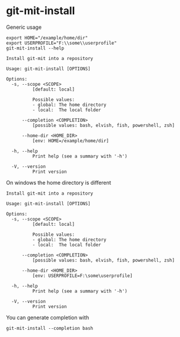 # git-mit-install

Generic usage

``` shell,script(name="run_help",expected_exit_code=0)
export HOME="/example/home/dir"
export USERPROFILE="F:\\some\\userprofile"
git-mit-install --help
```

```text,verify(script_name="run_help",target_os="!windows")
Install git-mit into a repository

Usage: git-mit-install [OPTIONS]

Options:
  -s, --scope <SCOPE>
          [default: local]

          Possible values:
          - global: The home directory
          - local:  The local folder

      --completion <COMPLETION>
          [possible values: bash, elvish, fish, powershell, zsh]

      --home-dir <HOME_DIR>
          [env: HOME=/example/home/dir]

  -h, --help
          Print help (see a summary with '-h')

  -V, --version
          Print version
```

On windows the home directory is different

```text,verify(script_name="run_help",target_os="windows")
Install git-mit into a repository

Usage: git-mit-install [OPTIONS]

Options:
  -s, --scope <SCOPE>
          [default: local]

          Possible values:
          - global: The home directory
          - local:  The local folder

      --completion <COMPLETION>
          [possible values: bash, elvish, fish, powershell, zsh]

      --home-dir <HOME_DIR>
          [env: USERPROFILE=F:\some\userprofile]

  -h, --help
          Print help (see a summary with '-h')

  -V, --version
          Print version
```

You can generate completion with

```shell,script(name="completion",expected_exit_code=0)
git-mit-install --completion bash
```
